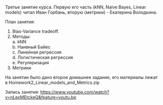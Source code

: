 Третье занятие курса. Первую его часть (kNN, Naïve Bayes, Linear models) читал Иван Горбань, вторую (метрики) - Екатерина Володкина.  

План занятия:
1. Bias-Variance tradeoff.  
2. Методы:  
	a. kNN  
	b. Наивный Байес  
	c. Линейная регрессия  
	d. Логистическая регрессия  
	e. Регуляризация  
3. Метрики  


На занятии было дано второе домашнее задание, его материалы лежат в Homework2_Linear_models_and_Metrics.zip

Запись занятия: https://www.youtube.com/watch?v=nLexMEtckeQ&feature=youtu.be
